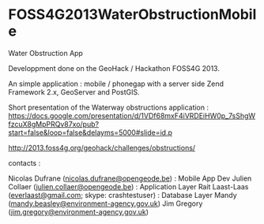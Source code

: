 FOSS4G2013WaterObstructionMobile
================================

Water Obstruction App

Developpment done on the GeoHack / Hackathon FOSS4G 2013.

An simple application : mobile / phonegap with a server side Zend Framework 2.x, GeoServer and PostGIS.

Short presentation of the Waterway obstructions application :
https://docs.google.com/presentation/d/1VDf68mxF4iVRDEiHW0p_7sShgWfzcuX8gMpPRQv87xo/pub?start=false&loop=false&delayms=5000#slide=id.p

http://2013.foss4g.org/geohack/challenges/obstructions/

contacts :

Nicolas Dufrane (nicolas.dufrane@opengeode.be) :  Mobile App Dev
Julien Collaer (julien.collaer@opengeode.be) : Application Layer
Rait Laast-Laas (everlaast@gmail.com; skype: crashtestuser) : Database Layer
Mandy (mandy.beasley@environment-agency.gov.uk)
Jim Gregory (jim.gregory@environment-agency.gov.uk)
